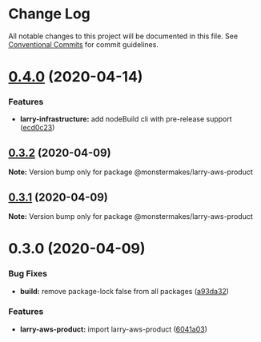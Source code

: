 # Change Log

All notable changes to this project will be documented in this file.
See [Conventional Commits](https://conventionalcommits.org) for commit guidelines.

# [0.4.0](https://github.com/@lockenj/larry-aws-product/compare/@monstermakes/larry-aws-product@0.3.2...@monstermakes/larry-aws-product@0.4.0) (2020-04-14)


### Features

* **larry-infrastructure:** add nodeBuild cli with pre-release support ([ecd0c23](https://github.com/@lockenj/larry-aws-product/commit/ecd0c23a6a56e1592cc421c2457f420e351848c5))





## [0.3.2](https://github.com/@lockenj/larry-aws-product/compare/@monstermakes/larry-aws-product@0.3.1...@monstermakes/larry-aws-product@0.3.2) (2020-04-09)

**Note:** Version bump only for package @monstermakes/larry-aws-product





## [0.3.1](https://github.com/@lockenj/larry-aws-product/compare/@monstermakes/larry-aws-product@0.3.0...@monstermakes/larry-aws-product@0.3.1) (2020-04-09)

**Note:** Version bump only for package @monstermakes/larry-aws-product





# 0.3.0 (2020-04-09)


### Bug Fixes

* **build:** remove package-lock false from all packages ([a93da32](https://github.com/@lockenj/larry-aws-product/commit/a93da32c37446fc03ce20e01a44d71d2f2831e9d))


### Features

* **larry-aws-product:** import larry-aws-product ([6041a03](https://github.com/@lockenj/larry-aws-product/commit/6041a0308a90db1149a7b62ee144e47d35b4c1f9))
